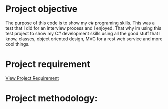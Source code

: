 # Project objective

The purpose of this code is to show my c# programing skills. This was a test that I did for an interview process and I enjoyed. That why im using this test project to show my C# development skills using all the good stuff that I know, classes, object oriented design, MVC for a rest web service and more cool things.


# Project requirement
 
[View Project Requirement](https://github.com/betinbeton/cleaning_robot/wiki/Project-requirement)  


# Project methodology:


[](https://github.com/betinbeton/cleaning_robot/blob/master/xml_documentation/img/h1.JPG)  
